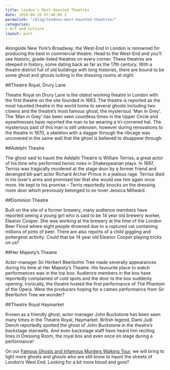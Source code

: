```yaml
---
title: London’s Most Haunted Theatres
date: 2016-08-26 07:48:00 Z
permalink: "/blog/londons-most-haunted-theatres/"
categories:
- Art and Culture
layout: post
---
```


Alongside New York’s Broadway, the West-End in London is renowned for producing the best in commercial theatre. Head to the West-End and you’ll see historic, grade-listed theatres on every corner. These theatres are steeped in history, some dating back as far as the 17th century. With a theatre district full of old buildings with long histories, there are bound to be some ghost and ghouls lurking in the dressing rooms at night.

##Theatre Royal, Drury Lane

Theatre Royal on Drury Lane is the oldest working theatre in London with the first theatre on the site founded in 1663. The theatre is reported as the most haunted theatre in the world home to several ghosts including two clowns and the theatre’s most famous ghost, the mysterious ‘Man in Grey’. The ‘Man in Grey’ has been seen countless times in the Upper Circle and eyewitnesses have reported the man to be wearing a tri-cornered hat. The mysterious past of this man is still unknown, however during renovations to the theatre in 1870, a skeleton with a dagger through the ribcage was uncovered in the same wall that the ghost is believed to disappear through.

##Adelphi Theatre

The ghost said to haunt the Adelphi Theatre is William Terriss, a great actor of his time who performed heroic roles in Shakespearian plays. In 1897, Terriss was tragically murdered at the stage door by a former friend and deranged bit-part actor Richard Archer Prince in a jealous rage. Terriss died in his lover’s arms and promised her that she would see him again once more. He kept to his promise – Terris reportedly knocks on the dressing room door which previously belonged to ex-lover Jessica Millward.

##Dominion Theatre

Built on the site of a former brewery, many audience members have reported seeing a young girl who is said to be 14 year old brewery worker, Eleanor Cooper. She was working at the brewery at the time of the London Beer Flood where eight people drowned due to a ruptured vat containing millions of pints of beer. There are also reports of a child giggling and poltergeist activity. Could that be 14 year old Eleanor Cooper playing tricks on us?

##Her Majesty’s Theatre

Actor-manager Sir Herbert Beerbohm Tree made severally appearances during his time at Her Majesty’s Theatre. His favourite place to watch performances was in the top box. Audience members in the box have reportedly complained of cold spots and the door to the box suddenly opening. Ironically, the theatre hosted the first performance of The Phantom of the Opera. Were the producers hoping for a cameo performance from Sir Beerbohm Tree we wonder?

##Theatre Royal Haymarket

Known as a friendly ghost, actor-manager John Buckstone has been seen many times in the Theatre Royal, Haymarket. British legend, Dami Judi Dench reportedly spotted the ghost of John Buckstone in the theatre’s backstage stairwells. And even backstage staff have heard him reciting lines in Dressing Room, the royal box and even once on stage during a performance!

On our [Famous Ghosts and Infamous Murders Walking Tour](/london/cultural-experiences/famous-ghosts-and-infamous-murders/), we will bring to light more ghosts and ghouls who are still know to haunt the streets of London’s West End. Looking for a bit more blood and gore?  

